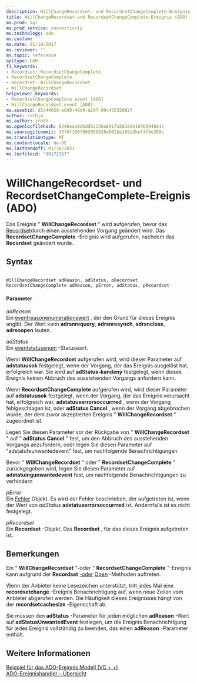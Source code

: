 ```yaml
---
description: WillChangeRecordset- und RecordsetChangeComplete-Ereignis (ADO)
title: WillChangeRecordset-und RecordsetChangeComplete-Ereignis (ADO) | Microsoft-Dokumentation
ms.prod: sql
ms.prod_service: connectivity
ms.technology: ado
ms.custom: ''
ms.date: 01/19/2017
ms.reviewer: ''
ms.topic: reference
apitype: COM
f1_keywords:
- Recordset::RecordsetChangeComplete
- RecordsetChangeComplete
- Recordset::WillChangeRecordset
- WillChangeRecordset
helpviewer_keywords:
- RecordsetChangeComplete event [ADO]
- WillChangeRecordset event [ADO]
ms.assetid: d5d44659-e0d9-46d9-a297-99c43555082f
author: rothja
ms.author: jroth
ms.openlocfilehash: 6246eaa8dbdd92236a891fa56189e104b594b64c
ms.sourcegitcommit: 33f0f190f962059826e002be165a2bef4f9e350c
ms.translationtype: MT
ms.contentlocale: de-DE
ms.lasthandoff: 01/30/2021
ms.locfileid: "99172357"
---
```

# <a name="willchangerecordset-and-recordsetchangecomplete-events-ado"></a>WillChangeRecordset- und RecordsetChangeComplete-Ereignis (ADO)
Das Ereignis " **WillChangeRecordset** " wird aufgerufen, bevor das [Recordset](./recordset-object-ado.md)durch einen ausstehenden Vorgang geändert wird. Das **RecordsetChangeComplete** -Ereignis wird aufgerufen, nachdem das **Recordset** geändert wurde.  
  
## <a name="syntax"></a>Syntax  
  
```  
  
WillChangeRecordset adReason, adStatus, pRecordset  
RecordsetChangeComplete adReason, pError, adStatus, pRecordset  
```  
  
#### <a name="parameters"></a>Parameter  
 *adReason*  
 Ein [eventreasonenumerationswert](./eventreasonenum.md) , der den Grund für dieses Ereignis angibt. Der Wert kann **adrsnrequery**, **adrsnresynch**, **adrsnclose**, **adrsnopen** lauten.  
  
 *adStatus*  
 Ein [eventstatusenum](./eventstatusenum.md) -Statuswert.  
  
 Wenn **WillChangeRecordset** aufgerufen wird, wird dieser Parameter auf **adstatuusok** festgelegt, wenn der Vorgang, der das Ereignis ausgelöst hat, erfolgreich war. Sie wird auf **adStatus-kandeny** festgelegt, wenn dieses Ereignis keinen Abbruch des ausstehenden Vorgangs anfordern kann.  
  
 Wenn **RecordsetChangeComplete** aufgerufen wird, wird dieser Parameter auf **adstatuusok** festgelegt, wenn der Vorgang, der das Ereignis verursacht hat, erfolgreich war, **adstatuuserrorsoccurrred** , wenn der Vorgang fehlgeschlagen ist, oder **adStatus Cancel** , wenn der Vorgang abgebrochen wurde, der dem zuvor akzeptierten Ereignis " **WillChangeRecordset** " zugeordnet ist.  
  
 Legen Sie diesen Parameter vor der Rückgabe von " **WillChangeRecordset** " auf " **adStatus Cancel** " fest, um den Abbruch des ausstehenden Vorgangs anzufordern, oder legen Sie diesen Parameter auf "adstatufeunwantedevent" fest, um nachfolgende Benachrichtigungen  
  
 Bevor " **WillChangeRecordset** " oder " **RecordsetChangeComplete** " zurückgegeben wird, legen Sie diesen Parameter auf **adstatuingunwantedevent** fest, um nachfolgende Benachrichtigungen zu verhindern  
  
 *pError*  
 Ein [Fehler](./error-object.md) Objekt. Es wird der Fehler beschrieben, der aufgetreten ist, wenn der Wert von *adStatus* **adstatuserrorsoccurrred** ist. Andernfalls ist es nicht festgelegt.  
  
 *pRecordset*  
 Ein **Recordset** -Objekt. Das **Recordset** , für das dieses Ereignis aufgetreten ist.  
  
## <a name="remarks"></a>Bemerkungen  
 Ein " **WillChangeRecordset** "-oder " **RecordsetChangeComplete** "-Ereignis kann aufgrund der **Recordset** [-oder](./requery-method.md) [Open](./open-method-ado-recordset.md) -Methoden auftreten.  
  
 Wenn der Anbieter keine Lesezeichen unterstützt, tritt jedes Mal eine **recordsetchange** -Ereignis Benachrichtigung auf, wenn neue Zeilen vom Anbieter abgerufen werden. Die Häufigkeit dieses Ereignisses hängt von der **recordsetcachesize** -Eigenschaft ab.  
  
 Sie müssen den **adStatus** -Parameter für jeden möglichen **adReason** -Wert auf **adStatusUnwantedEvent** festlegen, um die Ereignis Benachrichtigung für jedes Ereignis vollständig zu beenden, das einen **adReason** -Parameter enthält.  
  
## <a name="see-also"></a>Weitere Informationen  
 [Beispiel für das ADO-Ereignis Modell (VC + +)](./ado-events-model-example-vc.md)   
 [ADO-Ereignishandler – Übersicht](../../guide/data/ado-event-handler-summary.md)